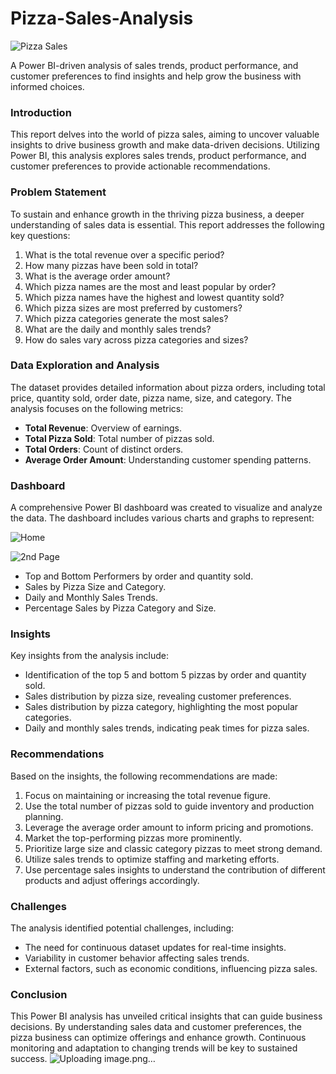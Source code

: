 # Pizza-Sales-Analysis
![Pizza Sales](https://github.com/user-attachments/assets/af180ec0-de16-4d52-b7f0-1888c20ab345)

A Power BI-driven analysis of sales trends, product performance, and customer preferences to find insights and help grow the business with informed choices.

### Introduction
This report delves into the world of pizza sales, aiming to uncover valuable insights to drive business growth and make data-driven decisions. Utilizing Power BI, this analysis explores sales trends, product performance, and customer preferences to provide actionable recommendations.

### Problem Statement
To sustain and enhance growth in the thriving pizza business, a deeper understanding of sales data is essential. This report addresses the following key questions:

1. What is the total revenue over a specific period?
2. How many pizzas have been sold in total?
3. What is the average order amount?
4. Which pizza names are the most and least popular by order?
5. Which pizza names have the highest and lowest quantity sold?
6. Which pizza sizes are most preferred by customers?
7. Which pizza categories generate the most sales?
8. What are the daily and monthly sales trends?
9. How do sales vary across pizza categories and sizes?

### Data Exploration and Analysis
The dataset provides detailed information about pizza orders, including total price, quantity sold, order date, pizza name, size, and category. The analysis focuses on the following metrics:

- **Total Revenue**: Overview of earnings.
- **Total Pizza Sold**: Total number of pizzas sold.
- **Total Orders**: Count of distinct orders.
- **Average Order Amount**: Understanding customer spending patterns.

### Dashboard
A comprehensive Power BI dashboard was created to visualize and analyze the data. The dashboard includes various charts and graphs to represent:

![Home](https://github.com/user-attachments/assets/e3eb43aa-fc89-42e2-b581-59fb759fad6a)


![2nd Page](https://github.com/user-attachments/assets/949685fd-7d33-4144-9b7b-01c262588dc9)

- Top and Bottom Performers by order and quantity sold.
- Sales by Pizza Size and Category.
- Daily and Monthly Sales Trends.
- Percentage Sales by Pizza Category and Size.

### Insights
Key insights from the analysis include:

- Identification of the top 5 and bottom 5 pizzas by order and quantity sold.
- Sales distribution by pizza size, revealing customer preferences.
- Sales distribution by pizza category, highlighting the most popular categories.
- Daily and monthly sales trends, indicating peak times for pizza sales.

### Recommendations
Based on the insights, the following recommendations are made:

1. Focus on maintaining or increasing the total revenue figure.
2. Use the total number of pizzas sold to guide inventory and production planning.
3. Leverage the average order amount to inform pricing and promotions.
4. Market the top-performing pizzas more prominently.
5. Prioritize large size and classic category pizzas to meet strong demand.
6. Utilize sales trends to optimize staffing and marketing efforts.
7. Use percentage sales insights to understand the contribution of different products and adjust offerings accordingly.

### Challenges
The analysis identified potential challenges, including:

- The need for continuous dataset updates for real-time insights.
- Variability in customer behavior affecting sales trends.
- External factors, such as economic conditions, influencing pizza sales.

### Conclusion
This Power BI analysis has unveiled critical insights that can guide business decisions. By understanding sales data and customer preferences, the pizza business can optimize offerings and enhance growth. Continuous monitoring and adaptation to changing trends will be key to sustained success.
![Uploading image.png…]()
